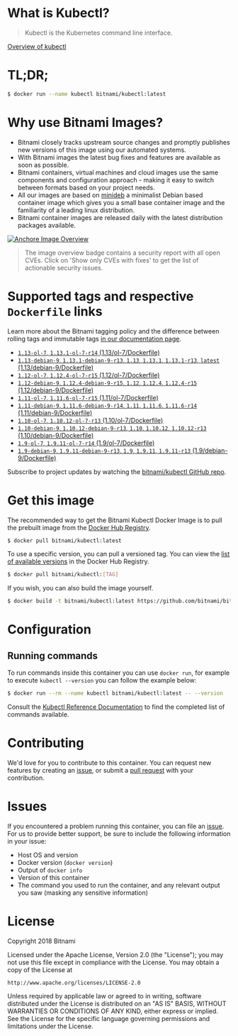 
# What is Kubectl?

> Kubectl is the Kubernetes command line interface.

[Overview of kubectl](https://kubernetes.io/docs/reference/kubectl/overview/)

# TL;DR;

```bash
$ docker run --name kubectl bitnami/kubectl:latest
```

# Why use Bitnami Images?

* Bitnami closely tracks upstream source changes and promptly publishes new versions of this image using our automated systems.
* With Bitnami images the latest bug fixes and features are available as soon as possible.
* Bitnami containers, virtual machines and cloud images use the same components and configuration approach - making it easy to switch between formats based on your project needs.
* All our images are based on [minideb](https://github.com/bitnami/minideb) a minimalist Debian based container image which gives you a small base container image and the familiarity of a leading linux distribution.
* Bitnami container images are released daily with the latest distribution packages available.

[![Anchore Image Overview](https://anchore.io/service/badges/image/d78d91421e4ccd244f2d91414ea8261cca8468562ae55ab5d184a3739a3cebc5)](https://anchore.io/image/dockerhub/bitnami%2Fkubectl%3Alatest#security)

> The image overview badge contains a security report with all open CVEs. Click on 'Show only CVEs with fixes' to get the list of actionable security issues.

# Supported tags and respective `Dockerfile` links

Learn more about the Bitnami tagging policy and the difference between rolling tags and immutable tags [in our documentation page](https://docs.bitnami.com/containers/how-to/understand-rolling-tags-containers/).


* [`1.13-ol-7`, `1.13.1-ol-7-r14` (1.13/ol-7/Dockerfile)](https://github.com/bitnami/bitnami-docker-kubectl/blob/1.13.1-ol-7-r14/1.13/ol-7/Dockerfile)
* [`1.13-debian-9`, `1.13.1-debian-9-r13`, `1.13`, `1.13.1`, `1.13.1-r13`, `latest` (1.13/debian-9/Dockerfile)](https://github.com/bitnami/bitnami-docker-kubectl/blob/1.13.1-debian-9-r13/1.13/debian-9/Dockerfile)
* [`1.12-ol-7`, `1.12.4-ol-7-r15` (1.12/ol-7/Dockerfile)](https://github.com/bitnami/bitnami-docker-kubectl/blob/1.12.4-ol-7-r15/1.12/ol-7/Dockerfile)
* [`1.12-debian-9`, `1.12.4-debian-9-r15`, `1.12`, `1.12.4`, `1.12.4-r15` (1.12/debian-9/Dockerfile)](https://github.com/bitnami/bitnami-docker-kubectl/blob/1.12.4-debian-9-r15/1.12/debian-9/Dockerfile)
* [`1.11-ol-7`, `1.11.6-ol-7-r15` (1.11/ol-7/Dockerfile)](https://github.com/bitnami/bitnami-docker-kubectl/blob/1.11.6-ol-7-r15/1.11/ol-7/Dockerfile)
* [`1.11-debian-9`, `1.11.6-debian-9-r14`, `1.11`, `1.11.6`, `1.11.6-r14` (1.11/debian-9/Dockerfile)](https://github.com/bitnami/bitnami-docker-kubectl/blob/1.11.6-debian-9-r14/1.11/debian-9/Dockerfile)
* [`1.10-ol-7`, `1.10.12-ol-7-r13` (1.10/ol-7/Dockerfile)](https://github.com/bitnami/bitnami-docker-kubectl/blob/1.10.12-ol-7-r13/1.10/ol-7/Dockerfile)
* [`1.10-debian-9`, `1.10.12-debian-9-r13`, `1.10`, `1.10.12`, `1.10.12-r13` (1.10/debian-9/Dockerfile)](https://github.com/bitnami/bitnami-docker-kubectl/blob/1.10.12-debian-9-r13/1.10/debian-9/Dockerfile)
* [`1.9-ol-7`, `1.9.11-ol-7-r14` (1.9/ol-7/Dockerfile)](https://github.com/bitnami/bitnami-docker-kubectl/blob/1.9.11-ol-7-r14/1.9/ol-7/Dockerfile)
* [`1.9-debian-9`, `1.9.11-debian-9-r13`, `1.9`, `1.9.11`, `1.9.11-r13` (1.9/debian-9/Dockerfile)](https://github.com/bitnami/bitnami-docker-kubectl/blob/1.9.11-debian-9-r13/1.9/debian-9/Dockerfile)

Subscribe to project updates by watching the [bitnami/kubectl GitHub repo](https://github.com/bitnami/bitnami-docker-kubectl).

# Get this image

The recommended way to get the Bitnami Kubectl Docker Image is to pull the prebuilt image from the [Docker Hub Registry](https://hub.docker.com/r/bitnami/kubectl).

```bash
$ docker pull bitnami/kubectl:latest
```

To use a specific version, you can pull a versioned tag. You can view the [list of available versions](https://hub.docker.com/r/bitnami/kubectl/tags/) in the Docker Hub Registry.

```bash
$ docker pull bitnami/kubectl:[TAG]
```

If you wish, you can also build the image yourself.

```bash
$ docker build -t bitnami/kubectl:latest https://github.com/bitnami/bitnami-docker-kubectl.git
```

# Configuration

## Running commands

To run commands inside this container you can use `docker run`, for example to execute `kubectl --version` you can follow the example below:

```bash
$ docker run --rm --name kubectl bitnami/kubectl:latest -- --version
```

Consult the [Kubectl Reference Documentation](https://kubernetes.io/docs/reference/generated/kubectl/kubectl-commands) to find the completed list of commands available.

# Contributing

We'd love for you to contribute to this container. You can request new features by creating an [issue](https://github.com/bitnami/bitnami-docker-kubectl/issues), or submit a [pull request](https://github.com/bitnami/bitnami-docker-kubectl/pulls) with your contribution.

# Issues

If you encountered a problem running this container, you can file an [issue](https://github.com/bitnami/bitnami-docker-kubectl/issues). For us to provide better support, be sure to include the following information in your issue:

- Host OS and version
- Docker version (`docker version`)
- Output of `docker info`
- Version of this container
- The command you used to run the container, and any relevant output you saw (masking any sensitive information)

# License

Copyright 2018 Bitnami

Licensed under the Apache License, Version 2.0 (the "License");
you may not use this file except in compliance with the License.
You may obtain a copy of the License at

    http://www.apache.org/licenses/LICENSE-2.0

Unless required by applicable law or agreed to in writing, software
distributed under the License is distributed on an "AS IS" BASIS,
WITHOUT WARRANTIES OR CONDITIONS OF ANY KIND, either express or implied.
See the License for the specific language governing permissions and
limitations under the License.

